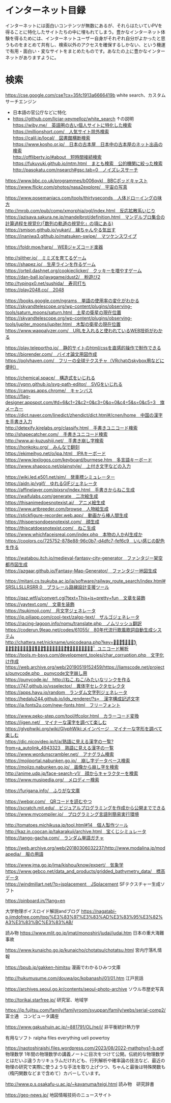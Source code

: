 
# インターネット目録
インターネットには面白いコンテンツが無数にあるが、それらはたいていPVを得ることに特化したサイトたちの中に埋もれてしまう。豊かなインターネット体験を得るためには、インターネットユーザー自身がそれぞれ自分がよかったと思うものをまとめて共有し、検索以外のアクセスを確保するしかない、という機運で有用・面白い・変なサイトをまとめたものです。あなたの上に豊かなインターネットがありますように。  


# 検索
https://cse.google.com/cse?cx=35fc1913a6666419b white search、カスタムサーチエンジン
- 日本語の官公庁などに特化
- https://github.com/licjar-xeymelloz/white_search ↑の説明  
https://wiby.me/　英語圏の古い個人サイトに特化した検索  
https://millionshort.com/　人気サイト除外検索  
https://calil.jp/local/　図書館横断検索  
https://www.kosho.or.jp/　日本の古本屋　日本中の古本屋のネット出品の検索  
http://offliberty.io/#about　短時間接続検索  
https://fukuyuki.github.io/mtm.html　まとも検索　公的機関に絞った検索  
http://pasokatu.com/nsearch#gsc.tab=0　ノイズレスサーチ  


https://www.bbc.co.uk/programmes/b006qykl　BBCポッドキャスト  
https://www.flickr.com/photos/nasa2explore/　宇宙の写真  


https://www.posemaniacs.com/tools/thirtyseconds　人体ドローイングの味方  
http://mrob.com/pub/comp/xmorphia/ogl/index.html　反応拡散系いじり  
https://azisava.sakura.ne.jp/mandelbrot/definition.html　マンデルブロ集合の計算過程を視覚化(「数列の軌道の視覚化」の項にある)  
https://smison.github.io/yukari/　縁ちゃんやる気出す  
https://inaniwa3.github.io/matsuken-swipe/　マツケンスワイプ  


https://foldr.moe/harp/　WEBジャズコード楽器  


http://slither.io/　ミミズを育てるゲーム  
https://shapez.io/　生産ラインを作るゲーム  
https://orteil.dashnet.org/cookieclicker/　クッキーを増やすゲーム  
https://dan-ball.jp/javagame/dust2/　粉遊び2  
http://typingx0.net/sushida/　寿司打ち  
https://play2048.co/　2048  


https://books.google.com/ngrams　単語の使用率の変化がわかる  
https://skyandtelescope.org/wp-content/plugins/observing-tools/saturn_moons/saturn.html　土星の衛星の現在位置  
https://skyandtelescope.org/wp-content/plugins/observing-tools/jupiter_moons/jupiter.html　木製の衛星の現在位置  
https://www.wappalyzer.com/　URLを入れると使われているWEB技術がわかる  


https://play.teleporthq.io/　静的サイトのhtml/cssを直感的操作で制作できる  
https://biorender.com/　バイオ論文用図作成  
https://polyhaven.com/　フリーの全球テクスチャ（VRchatのskybox用などに便利）  


https://chemical.space/　構造式をいじれる  
https://yqnn.github.io/svg-path-editor/　SVGをいじれる  
https://canvas.apps.chrome/　キャンバス  
https://flag-designer.appspot.com/#d=6&c1=2&c2=0&c3=0&o=0&c4=5&s=0&c5=3　旗メーカー  
https://dict.naver.com/linedict/zhendict/dict.html#/cnen/home　中国の漢字を手書き入力  
http://detexify.kirelabs.org/classify.html　手書きユニコード検索  
http://shapecatcher.com/　手書きユニコード検索  
http://www.ai-kuzushiji.net/　手書き崩し字検索  
https://honkoku.org/　みんなで翻刻  
https://ekimeihyo.net/o/ipa.html　IPAキーボード  
https://www.lexilogos.com/keyboard/burmese.htm　多言語キーボード  
https://www.shapoco.net/plainstyle/　上付き文字などの入力  


https://wiki.led.e501.net/sim/　発車標シミュレーター  
https://aidn.jp/ygif/　ゆれるGIFジェネレータ  
https://affinelayer.com/pixsrv/index.html　手書きからねこ生成  
https://waifulabs.com/generate　二次絵生成  
https://thisanimedoesnotexist.ai/　アニメ絵生成  
https://www.artbreeder.com/browse　人物絵生成  
https://stickfigure-recorder.web.app/　動画から棒人間生成  
https://thispersondoesnotexist.com/　顔生成  
https://thiscatdoesnotexist.com/　ねこ生成  
https://www.whichfaceisreal.com/index.php　本物の人かAI生成か  
https://coolors.co/725752-878e88-96c0b7-d4dfc7-fef6c9　いい感じの配色を作る  


https://watabou.itch.io/medieval-fantasy-city-generator　ファンタジー架空都市図生成  
https://azgaar.github.io/Fantasy-Map-Generator/　ファンタジー地図生成  


https://mitani.cs.tsukuba.ac.jp/ja/software/railway_route_search/index.html#SRSLLSLLRSRR,0　プラレール路線設計支援ツール  


https://qaz.wtf/u/convert.cgi?text=This+is+pretty+fun　文章を装飾  
https://yaytext.com/　文章を装飾  
https://tsukimoji.com/　月文字ジェネレータ  
https://jp.piliapp.com/cool-text/zalgo-text/　ザルゴジェネレータ  
https://racing-lagoon.info/nomu/translate.php　ノムリッシュ翻訳  
https://coderun.9leap.net/codes/61055/　80年代流行歌風歌詞自動生成システム  
http://chattera.net/nickname/unicodeana.php?key=午̷̖̺͈̆͛͝前̧̢̖̫̊3̘̦時̗͡の̶̛̘̙̤̙̌̉͢い̷゙̊̈̓̓̅ば̬̬̩͈̊͡ら゙̜̩̹ぎ̫̺̓ͣ̕͡げ̧̛̩̞̽ん゙̨̼̗̤̂̄　ユニコード解析  
https://tools.m-bsys.com/development_tooles/char_corruption.php　文字化け作成  
https://web.archive.org/web/20190519152459/https://liamscode.net/projects/punycode.php　punycode文字崩し用  
https://punycode.jp/　http://ねこ.ねこ/みたいなリンクを作る  
https://747.github.io/vsselector/　異体字セレクタセレクタ  
https://apps.hayu.io/random　ランダム文字列ジェネレータ  
https://hedalu244.github.io/ids_renderer/?s=　漢字構成記述文字  
https://ja.fonts2u.com/new-fonts.html　フリーフォント  


https://www.peko-step.com/tool/tfcolor.html　カラーコード変換  
https://jigen.net/　マイナーな漢字を調べて楽しむ  
https://glyphwiki.org/wiki/GlyphWiki:メインページ　マイナーな字形を調べて楽しむ  
https://dic.nicovideo.jp/t/a/熟語に見える漢字の一覧?from=a_autolink_4943323　熟語に見える漢字の一覧  
https://www.wordunscrambler.net/　アナグラム検索  
https://mojiportal.nabunken.go.jp/　崩し字データベース検索  
https://mojizo.nabunken.go.jp/　画像から崩し字を検索  
http://anime.udp.jp/face-search-v1/　顔からキャラクターを検索  
https://www.musipedia.org/　メロディー検索  




https://furigana.info/　ふりがな文庫  


https://webqr.com/　QRコードを読むやつ  
https://scratch.mit.edu/　ビジュアルプログラミングを作成から公開までできる  
https://www.mycompiler.io/　プログラミング言語別簡易実行環境  




http://tomatoes.michikusa.jp/tool.html#14　個人製作ツール  
http://kaz.in.coocan.jp/takarakuji/archive.html　宝くじシミュレータ  
https://tango-gacha.com/　ランダム単語ガチャ  


https://web.archive.org/web/20180306032237/http://www.modalina.jp/modapedia/　服の用語  


https://www.jma.go.jp/jma/kishou/know/expert/　気象学  
https://www.gebco.net/data_and_products/gridded_bathymetry_data/　標高データ  
https://windmillart.net/?p=jsplacement　JSplacement SFテクスチャー生成ソフト  



https://pinboard.in/?lang=en  


大学物理ボイスロイド解説andブログ
https://nagatabi-p.jimdofree.com/top/%E3%83%97%E3%83%AD%E3%83%95%E3%82%A3%E3%83%BC%E3%83%AB/

読み物
https://www.mlit.go.jp/jmat/monoshiri/judai/judai.htm 日本の重大海難事故

https://www.kunaicho.go.jp/kunaicho/chotatsu/chotatsu.html 宮内庁落札情報

https://bpub.jp/gakken-himitsu
漫画でわかるひみつ文庫

http://hukumusume.com/douwa/pc/kobanashi/01/01.htm
江戸民話


https://archives.seoul.go.kr/contents/seoul-photo-archive
ソウル市歴史写真

http://torikai.starfree.jp/
研究室、地域学

https://jp.fujitsu.com/family/familyroom/syuppan/family/webs/serial-comp2/
富士通　コンピュータ講座

https://www.gakushuin.ac.jp/~881791/OL/ne/j/
非平衡統計熱力学


有用なソフト
ralpha
files
everything
ueli
powertoy

https://naotoshiraishi.files.wordpress.com/2023/08/2022-mathphys1-b.pdf 物理数学
1年間の物理数学の講義ノートに目次をつけて公開。伝統的な物理数学とはだいぶ違うカリキュラムだけれども、行列解析や確率論の技法など、最近の物理の研究で実際に使うような手法を取り上げつつ、ちゃんと最後は特殊関数も（楕円関数などまで含めて）カバーしています。

http://www.p.s.osakafu-u.ac.jp/~kayanuma/teigi.html
読み物　研究辞書

https://geo-news.jp/
地図情報技術のニュースサイト
